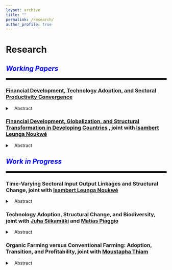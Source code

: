 ```yaml
---
layout: archive
title: ""
permalink: /research/
author_profile: true
---
```


# Research

## <i style="color:blue;">Working Papers</i>
<hr style="border-top: 5px solid #000;">

### <a href="https://avoumatsodo.github.io/files/Financial_Development_Technology_Adoption_Sectoral_Productivity_Convergence.pdf" target="_blank">Financial Development, Technology Adoption, and Sectoral Productivity Convergence</a>  
<details>
 <summary>&nbsp;&nbsp;&nbsp;Abstract</summary>
<p align="justify">   I document significant differences in the patterns of productivity convergence across key economic sectors and develop an endogenous growth model to explain these observed patterns. The model predicts that sectors with higher growth rates at the technological frontier, such as agriculture, will converge more slowly than those with lower frontier growth, like services. It also shows that the threshold level beyond which financial development no longer influences technology adoption varies by sector, with those closer to the frontier becoming unconstrained more quickly. Furthermore, the model categorizes countries into three groups based on their levels of financial development and GDP per capita, demonstrating divergent and conditional convergence for lower-income groups, and unconditional convergence for higher-income, financially developed countries. More importantly, as GDP per capita increases, leading to greater financing capacity, initially divergent sectors within a country can start to converge. </p>
<hr style="border-top: 2px solid #8c8b8b; width:100%;">
</details>

### <a href="https://avoumatsodo.github.io/files/Structural_change_and_Financial_Development.pdf" target="_blank">Financial Development, Globalization, and Structural Transformation in Developing Countries</a> ,  joint with <a href="https://sites.google.com/view/isambertleunga/home" target="_blank">Isambert Leunga Noukwé</a> 
<details>
 <summary>&nbsp;&nbsp;&nbsp;Abstract</summary>
<p align="justify">   Rodrik (2016) pointed out that late industrializing countries are experiencing a lower peak at lower income levels in the manufacturing employment share hump-shaped path. The present study develops a theoretical model to analyze the dynamics of industrialization and deindustrialization in developing countries and their integration with earlier industrialized economies. The findings suggest that financial development plays a crucial role in both accelerating industrialization and facilitating deindustrialization. Moreover, the model reveals that when developing countries integrate with economies in deindustrialization phase, the technological frontier in the manufacturing sector becomes relatively further ahead compared to the services sector. This discrepancy in technological proximity between sectors influences the differential productivity growth rates in manufacturing and services, driving an early shift towards the services sector. The model is calibrated to South African data from 1960 to 2010 and provides empirical support for these findings. </p>
<hr style="border-top: 2px solid #8c8b8b; width:100%;">
</details>

## <i style="color:blue;">Work in Progress</i>
<hr style="border-top: 5px solid #000;">

### Time-Varying Sectoral Input Output Linkages and Structural Change,  joint with <a href="https://sites.google.com/view/isambertleunga/home" target="_blank">Isambert Leunga Noukwé</a> 
<details>
 <summary>&nbsp;&nbsp;&nbsp;Abstract</summary>
<p align="justify">   We have documented a significant dynamic in input shares within all three sectors (agriculture, manufacturing, and services) for South Korea during the period from 1965 to 2014. This finding implies notable transformations in intersectoral dependencies throughout the analyzed timeframe. Such changes can be attributed to various factors, including technological advancements, shifts in production patterns, fluctuations in input prices, and evolving economic structures. By employing a three-sector, open-economy model of structural change, our objective is to elucidate how dissimilarities in input-output linkages contribute to the observed structural shifts in South Korea manufacturing employment shares. </p>
<hr style="border-top: 2px solid #8c8b8b; width:100%;">
</details>

### Technology Adoption, Structural Change, and Biodiversity, joint with <a href="https://scholar.google.com/citations?user=5MvX8VQAAAAJ&hl=en" target="_blank">Juha Siikamäki</a> and <a href="https://sites.google.com/view/matias-piaggio/home" target="_blank">Matías Piaggio</a>   
<details>
 <summary>&nbsp;&nbsp;&nbsp;Abstract</summary>
<p align="justify">  This study examines the relationship between economic growth and biodiversity threat, aiming to provide insights for public policy decisions regarding structural economic system change for nature conservation. Using panel fixed effects estimation methods, this research aims to analyze data on the changes in aggregate extinction risk across species groups, technology adoption, and economic structural change. The primary focus of the statistical estimation results will be to project future changes in the risk of species extinction, specifically in the years 2050 and 2100, considering economic and population growth, as well as the potential impact of increasing protected areas coverage to mitigate these threats. The findings of this study will contribute to a deeper understanding of the intricate relationship between economic development and biodiversity conservation, ultimately facilitating enhanced comprehension of the synergies and trade-offs involved in achieving the objectives outlined in the Sustainable Development Goals (SDGs).</p>
<hr style="border-top: 2px solid #8c8b8b; width:100%;">
</details>

### Organic Farming versus Conventional Farming: Adoption, Transition, and Profitability, joint with <a href="https://www.moustaphathiam.com/home" target="_blank">Moustapha Thiam</a>   
<details>
 <summary>&nbsp;&nbsp;&nbsp;Abstract</summary>
<p align="justify">  The departure of Quebec farmers from the organic agriculture sector in 2023 accounted for over 46% of new entrants. This article presents a dynamic theoretical model aimed at analyzing the profitability and transition dynamics between the organic and conventional agriculture sectors. Empirical evidence suggests that the adoption of organic agriculture is positively associated with the relative price between organic and conventional products, while it shows a negative correlation with the relative yields of various crops. The model underscores the necessity of implementing subsidies for transitioning farmers, in addition to taxes on pesticide use, to facilitate the uptake of organic agriculture. Furthermore, optimal environmental taxation on conventional goods is identified, along with the optimal allocation of conventional agriculture land to mitigate potential long-term negative externalities resulting from conventional production through environmental regeneration. Additionally, the study examines farmer adoption and transition dynamics within an uncertain environment, considering the potential emergence of new pests.</p>
<hr style="border-top: 2px solid #8c8b8b; width:100%;">
</details>
